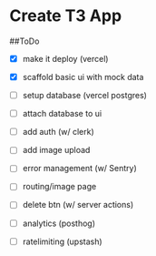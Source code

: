 # Create T3 App

##ToDo

- [x] make it deploy (vercel)
- [x] scaffold basic ui with mock data
- [ ] setup database (vercel postgres)
- [ ] attach database to ui
- [ ] add auth (w/ clerk)
- [ ] add image upload
- [ ] error management (w/ Sentry)
- [ ] routing/image page
- [ ] delete btn (w/ server actions)
- [ ] analytics (posthog)
- [ ] ratelimiting (upstash)

